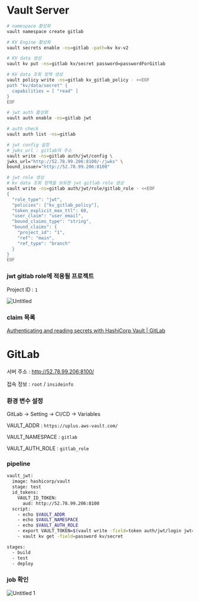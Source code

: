 # Vault Server

```bash
# namespace 활성화
vault namespace create gitlab

# KV Engine 활성화
vault secrets enable -ns=gitlab -path=kv kv-v2

# KV data 생성
vault kv put -ns=gitlab kv/secret password=passwordForGitlab

# KV data 조회 정책 생성
vault policy write -ns=gitlab kv_gitlab_policy - <<EOF
path "kv/data/secret" {
  capabilities = [ "read" ]
}
EOF

# jwt auth 활성화
vault auth enable -ns=gitlab jwt

# auth check
vault auth list -ns=gitlab

# jwt config 설정
# jwks_url : gitlab의 주소
vault write -ns=gitlab auth/jwt/config \
jwks_url="http://52.78.99.206:8100/-/jwks" \
bound_issuer="http://52.78.99.206:8100"

# jwt role 생성
# kv data 조회 정책을 보유한 jwt gitlab role 생성
vault write -ns=gitlab auth/jwt/role/gitlab_role - <<EOF
{
  "role_type": "jwt",
  "policies": ["kv_gitlab_policy"],
  "token_explicit_max_ttl": 60,
  "user_claim": "user_email",
  "bound_claims_type": "string",
  "bound_claims": {
    "project_id": "1",
    "ref": "main",
    "ref_type": "branch"
  }
}
EOF
```

### jwt gitlab role에 적용될 프로젝트

Project ID : `1`

![Untitled](https://github.com/jslim1995/insideinfo-vault/assets/100335118/f3cbaa16-ea64-4bad-97b7-5c8854bb69bd)

### claim 목록

[Authenticating and reading secrets with HashiCorp Vault | GitLab](https://docs.gitlab.com/ee/ci/examples/authenticating-with-hashicorp-vault/)

# GitLab

서버 주소 : http://52.78.99.206:8100/

접속 정보 : `root` / `insideinfo`

### 환경 변수 설정

GitLab → Setting → CI/CD → Variables

VAULT_ADDR : `https://uplus.aws-vault.com/`

VAULT_NAMESPACE : `gitlab`

VAULT_AUTH_ROLE : `gitlab_role`

### pipeline

```bash
vault_jwt:
  image: hashicorp/vault
  stage: test
  id_tokens:
    VAULT_ID_TOKEN:
      aud: http://52.78.99.206:8100
  script:
    - echo $VAULT_ADDR
    - echo $VAULT_NAMESPACE
    - echo $VAULT_AUTH_ROLE
    - export VAULT_TOKEN=$(vault write -field=token auth/jwt/login jwt=$VAULT_ID_TOKEN role=$VAULT_AUTH_ROLE)
    - vault kv get -field=password kv/secret

stages:
  - build
  - test
  - deploy
```

### job 확인

![Untitled 1](https://github.com/jslim1995/insideinfo-vault/assets/100335118/b697918a-2348-4137-944c-96d604bbc2df)
